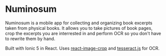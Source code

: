 # Numinosum

Numinosum is a mobile app for collecting and organizing book excerpts taken from physical books. It allows you to take pictures of book pages, crop the excerpts you are interrested in and perform OCR so you don't have to rewrite them by hand.

Built with Ionic 5 in React. Uses [react-image-crop](https://github.com/DominicTobias/react-image-crop) and [tesseract.js](https://github.com/naptha/tesseract.js) for OCR.
